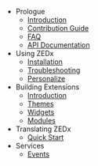 - Prologue
    - [Introduction](/docs/{{version}}/introduction)
    - [Contribution Guide](/docs/{{version}}/contributions)
    - [FAQ](/docs/{{version}}/faq)
    - [API Documentation](/api/{{version}})
- Using ZEDx
    - [Installation](/docs/{{version}}/installation)
    - [Troubleshooting](/docs/{{version}}/troubleshooting)
    - [Personalize](/docs/{{version}}/personalize)
- Building Extensions
    - [Introduction](/docs/{{version}}/extend)
    - [Themes](/docs/{{version}}/themes)
    - [Widgets](/docs/{{version}}/widgets)
    - [Modules](/docs/{{version}}/modules)
- Translating ZEDx
    - [Quick Start](/docs/{{version}}/translating)
- Services
    - [Events](/docs/{{version}}/events)

